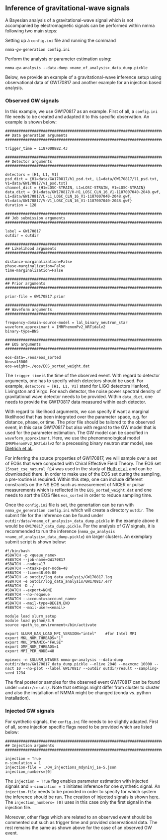 ## Inference of gravitational-wave signals

A Bayesian analysis of a gravitational-wave signal which is not accompanied by electromagnetic signals can be performed within nmma following two main steps:

Setting up a `config.ini` file and running the command

	nmma-gw-generation config.ini

Perform the analysis or parameter estimation using:

    nmma-gw-analysis --data-dump <name_of_analysis>_data_dump.pickle

Below, we provide an example of a gravitational-wave inference setup using observational data of GW170817 and another example for an injection based analysis.

### Observed GW signals

In this example, we use GW170817 as an example. First of all, a `config.ini` file needs to be created and adapted it to this specific observation.
An example is shown below:

    ################################################################################
    ## Data generation arguments
    ################################################################################

    trigger_time = 1187008882.43

    ################################################################################
    ## Detector arguments
    ################################################################################

    detectors = [H1, L1, V1]
    psd_dict = {H1=data/GW170817/h1_psd.txt, L1=data/GW170817/l1_psd.txt, V1=data/GW170817/v1_psd.txt}
    channel_dict = {H1=LOSC-STRAIN, L1=LOSC-STRAIN, V1=LOSC-STRAIN}
    data_dict = {H1=data/GW170817/H-H1_LOSC_CLN_16_V1-1187007040-2048.gwf, L1=data/GW170817/L-L1_LOSC_CLN_16_V1-1187007040-2048.gwf, V1=data/GW170817/V-V1_LOSC_CLN_16_V1-1187007040-2048.gwf}
    duration = 128

    ################################################################################
    ## Job submission arguments
    ################################################################################

    label = GW170817
    outdir = outdir

    ################################################################################
    ## Likelihood arguments
    ################################################################################

    distance-marginalization=False
    phase-marginalization=False
    time-marginalization=False

    ################################################################################
    ## Prior arguments
    ################################################################################

    prior-file = GW170817.prior

    ################################################################################
    ## Waveform arguments
    ################################################################################

    frequency-domain-source-model = lal_binary_neutron_star
    waveform_approximant = IMRPhenomPv2_NRTidalv2
    binary-type=BNS

    ################################################################################
    ## EOS arguments
    ################################################################################

    eos-data=./eos/eos_sorted
    Neos=15000
    eos-weight=./eos/EOS_sorted_weight.dat

The `trigger time` is the time of the observed event. With regard to detector arguments, one has to specify which detectors should be used. For example, `detectors = [H1, L1, V1]` stand for LIGO detectors Hanford, Livingston and Virgo. For each detector, the noise power spectral density of gravitational wave detector needs to be provided. Within `data_dict`, one needs to provide the GW170817 data measured within each detector.

With regard to likelihood arguments, we can specify if want a marginal likelihood that has been integrated over the parameter space, e.g. for distance, phase, or time. The prior file should be tailored to the observed event, in this case GW170817 but also with regard to the GW model that is used for the parameter estimation. The GW model can be specified in `waveform_approximant`. Here, we use the phenomenological model `IMRPhenomPv2_NRTidalv2` for a precessing binary neutron star model, see [Dietrich et al.](https://pure.mpg.de/rest/items/item_3058536/component/file_3058537/content).

For inferring the source properties of GW170817, we will sample over a set of EOSs that were computed with Chiral Effective Field Theory. The EOS set `15nsat_cse_natural_R14` was used in the study of [Huth et al.](https://www.nature.com/articles/s41586-022-04750-w#data-availability) and can be downloaded there. In order to make use of the EOS set during the sampling, a pre-routine is required. Within this step, one can include different constraints on the NS EOS such as measurement of NICER or pulsar measurements which is reflected in the `EOS_sorted_weight.dat` and one needs to sort the EOS files `eos_sorted` in order to reduce sampling time.

Once the `config.ini` file is set, the genertation can be run with `nmma_gw_generation config.ini` which will create a directory `outdir`. The submit file for the inference can be found under `outdir/data/<name_of_analysis>_data_dump.pickle` in the example above it would be `GW170817_data_dump.pickle`. For the analysis of GW signals, it is recommended to run the inference (`nmma_gw_analysis <name_of_analysis>_data_dump.pickle`) on larger clusters. An exemplary submit script is shown below:

	#!/bin/bash
	#SBATCH -p <queue_name>
	#SBATCH --job-name=GW170817
	#SBATCH --nodes=17
	#SBATCH --ntasks-per-node=48
	#SBATCH --time=48:00:00
	#SBATCH -o outdir/log_data_analysis/GW170817.log
	#SBATCH -e outdir/log_data_analysis/GW170817.err
	#SBATCH -D ./
	#SBATCH --export=NONE
	#SBATCH --no-requeue
	#SBATCH --account=<account_name>
	#SBATCH --mail-type=BEGIN,END
	#SBATCH --mail-user=<email>

	module load slurm_setup
	module load python/3.9
	source <path_to_environment>/bin/activate

	export SLURM_EAR_LOAD_MPI_VERSION="intel"    #for Intel MPI
	export MKL_NUM_THREADS="1"
	export MKL_DYNAMIC="FALSE"
	export OMP_NUM_THREADS=1
	export MPI_PER_NODE=48

	mpiexec -n $SLURM_NTASKS nmma-gw-analysis --data-dump outdir/data/GW170817_data_dump.pickle --nlive 2048 --maxmcmc 10000 --nact 10 --no-plot --label GW170817 --outdir outdir/result --sampling-seed 1234

The final posterior samples for the observed event GW170817 can be found under `outdir/result/`. Note that settings might differ from cluster to cluster and also the installation of NMMA might be changed (conda vs. python installation).


### Injected GW signals

For synthetic signals, the `config.ini` file needs to be slightly adapted. First of all, some injection specific flags need to be provided which are listed below:

	################################################################################
	## Injection arguments
	################################################################################

	injection = True
	n-simulation = 1
	injection-file = ./O4_injections_mdyninj_1e-5.json
	injection_numbers=[0]

The `injection = True` flag enables parameter estimation with injected signals and `n-simulation = 1` initiates inference for one synthetic signal. An `injection-file` needs to be provided in order to specify for which system the inference should be run. The creation of injected signals is shown [here](./data_inj_obs.html). The `injection_numbers= [0]` uses in this case only the first signal in the injection file.

Moreover, other flags which are related to an observed event should be commented out such as trigger time and provided observational data. The rest remains the same as shown above for the case of an observed GW event.
